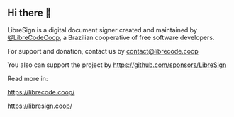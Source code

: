 ## Hi there 👋

LibreSign is a digital document signer created and maintained by [@LibreCodeCoop](https://github.com/LibreCodeCoop/), a Brazilian cooperative of free software developers.

For support and donation, contact us by contact@librecode.coop

You also can support the project by https://github.com/sponsors/LibreSign

Read more in:

https://librecode.coop/ 

https://libresign.coop/

<!--

**Here are some ideas to get you started:**

🙋‍♀️ A short introduction - what is your organization all about?
🌈 Contribution guidelines - how can the community get involved?
👩‍💻 Useful resources - where can the community find your docs? Is there anything else the community should know?
🍿 Fun facts - what does your team eat for breakfast?
🧙 Remember, you can do mighty things with the power of [Markdown](https://docs.github.com/github/writing-on-github/getting-started-with-writing-and-formatting-on-github/basic-writing-and-formatting-syntax)
-->
